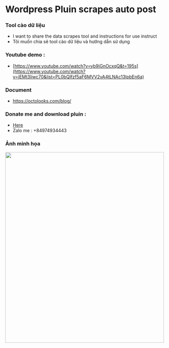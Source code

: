 # Wordpress Pluin scrapes auto post
### Tool cào dữ liệu
* I want to share the data scrapes tool and instructions for use instruct
* Tôi muốn chia sẽ tool cào dữ liệu và hướng dẫn sử dụng 
  
### Youtube demo : 
* [https://www.youtube.com/watch?v=yb9iGnOcxqQ&t=195s](https://www.youtube.com/watch?v=jEMt3liwc70&list=PL0bQlfzf5aF6MVV2vA4tLNAc13lpbEn6a)

### Document
* https://octolooks.com/blog/


### Donate me and download pluin : 
* <a href="https://github.com/mrranh/NguyenNgocAnh/blob/main/DONATE.md"> Here </a>
* Zalo me : +84974934443

  
### Ảnh minh họa
<img src="https://drive.google.com/file/d/175A7VH8Eo01fzuiylPmkrNAI-O6J37MA/view" width="500" height="600">

